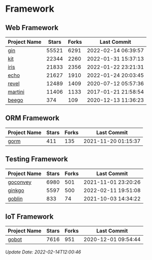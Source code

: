 # Framework

## Web Framework
| Project Name | Stars | Forks | Last Commit |
| ------------ | ----- | ----- | ----------- |
| [gin](https://github.com/gin-gonic/gin) | 55521 | 6291 | 2022-02-14 06:39:57 |
| [kit](https://github.com/go-kit/kit) | 22344 | 2260 | 2022-01-31 15:37:13 |
| [iris](https://github.com/kataras/iris) | 21833 | 2356 | 2022-01-22 23:21:31 |
| [echo](https://github.com/labstack/echo) | 21627 | 1910 | 2022-01-24 20:03:45 |
| [revel](https://github.com/revel/revel) | 12489 | 1409 | 2020-07-12 05:57:36 |
| [martini](https://github.com/go-martini/martini) | 11406 | 1133 | 2017-01-21 21:58:54 |
| [beego](https://github.com/astaxie/beego) | 374 | 109 | 2020-12-13 11:36:23 |

## ORM Framework
| Project Name | Stars | Forks | Last Commit |
| ------------ | ----- | ----- | ----------- |
| [gorm](https://github.com/jinzhu/gorm) | 411 | 135 | 2021-11-20 01:15:37 |

## Testing Framework
| Project Name | Stars | Forks | Last Commit |
| ------------ | ----- | ----- | ----------- |
| [goconvey](https://github.com/smartystreets/goconvey) | 6980 | 501 | 2021-11-01 23:20:26 |
| [ginkgo](https://github.com/onsi/ginkgo) | 5597 | 500 | 2022-02-11 19:51:08 |
| [goblin](https://github.com/franela/goblin) | 833 | 74 | 2021-10-03 14:34:22 |

## IoT Framework
| Project Name | Stars | Forks | Last Commit |
| ------------ | ----- | ----- | ----------- |
| [gobot](https://github.com/hybridgroup/gobot) | 7616 | 951 | 2020-12-01 09:54:44 |

*Update Date: 2022-02-14T12:00:46*